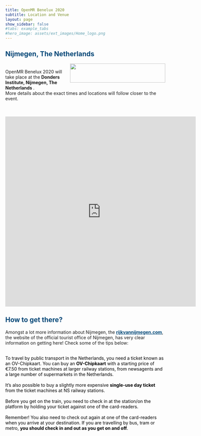 ```yaml
---
title: OpenMR Benelux 2020
subtitle: Location and Venue
layout: page
show_sidebar: false
#tabs: example_tabs
#hero_image: assets/ext_images/Home_logo.png
---
```


<!-- ## Location and venue information -->

## <span style="color:#004777"> Nijmegen, The Netherlands </span> 

<img style="float: right;" src="../assets/ext_images/location-doodle.jpg" width="300" height="60"> 

<br>
<div style="text-align: left">OpenMR Benelux 2020 will take place at the <b> Donders Institute, Nijmegen, The Netherlands </b>. <br> More details about the exact times and locations will follow closer to the event. </div>
<br>
<br>

<p><iframe src="https://www.google.com/maps/embed?pb=!1m18!1m12!1m3!1d811.1005985695383!2d5.863392750261673!3d51.82609157689127!2m3!1f0!2f0!3f0!3m2!1i1024!2i768!4f13.1!3m3!1m2!1s0x0%3A0x7b612535b3a8c312!2sDonders%20Centre%20for%20Cognitive%20Neuroimaging!5e0!3m2!1sen!2sbe!4v1573846631888!5m2!1sen!2sbe" width="600" height="600" frameborder="0" style="border:0;" allowfullscreen=""></iframe></p>

## <span style="color:#004777"> How to get there? </span> 

<style>
.map-responsive{
    padding-bottom: 56.25%;
    padding-right: 5%; 
    height:0;
}
.map-responsive iframe{
    height:100%;
    width:50%;
    float: left;
}
.text-style{
    float: left;
}
.padding {
  padding-left: 0cm;
</style>

<p> Amongst a lot more information about Nijmegen, the <b><a href="https://en.visitnijmegen.com/traveller-information/getting-here" style="color:#004777">rijkvannijmegen.com</a></b>, the website of the official tourist office of Nijmegen, has very clear information on getting here! Check some of the tips below:
    
<div style="color:#000000">
<br>
<div class="padding" style="text-align: left;">To travel by public transport in the Netherlands, you need a ticket known as an OV-Chipkaart. You can buy an <b>OV-Chipkaart</b> with a starting price of €7.50 from ticket machines at larger railway stations, from newsagents and a large number of supermarkets in the Netherlands.</div>
<br>
<div class="padding" style="text-align: left;">It’s also possible to buy a slightly more expensive <b>single-use day ticket</b> from the ticket machines at NS railway stations.</div>
<br>
<div class="padding" style="text-align: left;">Before you get on the train, you need to check in at the station/on the platform by holding your ticket against one of the card-readers.</div>
<br>
<div class="padding" style="text-align: left;">Remember! You also need to check out again at one of the card-readers when you arrive at your destination. If you are travelling by bus, tram or metro, <b>you should check in and out as you get on and off</b>.</div>
</div>
</p>






